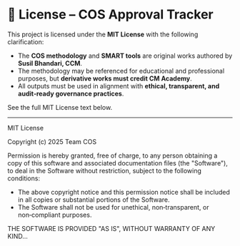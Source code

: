 # 📜 License – COS Approval Tracker

This project is licensed under the **MIT License** with the following clarification:

- The **COS methodology** and **SMART tools** are original works authored by **Susil Bhandari, CCM**.  
- The methodology may be referenced for educational and professional purposes, but **derivative works must credit CM Academy**.  
- All outputs must be used in alignment with **ethical, transparent, and audit‑ready governance practices**.

See the full MIT License text below.

---

MIT License

Copyright (c) 2025 Team COS

Permission is hereby granted, free of charge, to any person obtaining a copy
of this software and associated documentation files (the "Software"), to deal
in the Software without restriction, subject to the following conditions:

- The above copyright notice and this permission notice shall be included in all copies or substantial portions of the Software.
- The Software shall not be used for unethical, non‑transparent, or non‑compliant purposes.

THE SOFTWARE IS PROVIDED "AS IS", WITHOUT WARRANTY OF ANY KIND...
